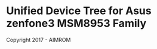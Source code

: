 Unified Device Tree for Asus zenfone3 MSM8953 Family
===============================================

Copyright 2017 - AIMROM
